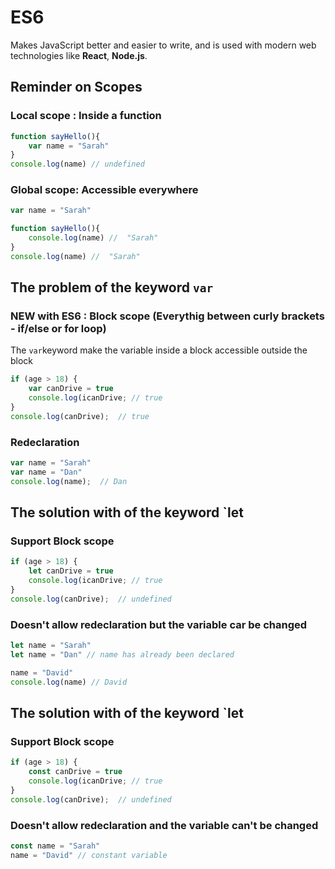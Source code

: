 <!---Tags=["ES6"]--->

# ES6

Makes JavaScript better and easier to write, and is used with modern web technologies like **React**, **Node.js**.

## Reminder on Scopes

### Local scope : Inside a function
```javascript
function sayHello(){
    var name = "Sarah"
}
console.log(name) // undefined
```


### Global scope: Accessible everywhere
```javascript
var name = "Sarah"

function sayHello(){
    console.log(name) //  "Sarah"
}
console.log(name) //  "Sarah"
```

## The problem of the keyword `var`

### NEW with ES6 : Block scope (Everythig between curly brackets - if/else or for loop)
The `var`keyword make the variable inside a block accessible outside the block
```javascript
if (age > 18) {
    var canDrive = true 
    console.log(icanDrive; // true
} 
console.log(canDrive);  // true
```

### Redeclaration 
```javascript
var name = "Sarah"
var name = "Dan"
console.log(name);  // Dan  
```

## The solution with of the keyword `let

### Support Block scope
```javascript
if (age > 18) {
    let canDrive = true 
    console.log(icanDrive; // true
} 
console.log(canDrive);  // undefined
```

### Doesn't allow redeclaration  but the variable car be changed
```javascript
let name = "Sarah"
let name = "Dan" // name has already been declared

name = "David"
console.log(name) // David
```

## The solution with of the keyword `let
### Support Block scope
```javascript
if (age > 18) {
    const canDrive = true 
    console.log(icanDrive; // true
} 
console.log(canDrive);  // undefined
```

### Doesn't allow redeclaration  and the variable can't be changed
```javascript
const name = "Sarah"
name = "David" // constant variable
```
